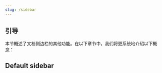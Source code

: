 ```yaml
---
slug: /sidebar
---
```

## 引导
本节概述了文档侧边栏的其他功能。在以下章节中，我们将更系统地介绍以下概念：

<!-- ```mdx-code-block
import DocCardList from '@theme/DocCardList';
import {useCurrentSidebarCategory} from '@docusaurus/theme-common';

<DocCardList items={useCurrentSidebarCategory().items}/>
``` -->
## Default sidebar